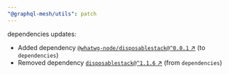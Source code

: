 ```yaml
---
"@graphql-mesh/utils": patch
---
```

dependencies updates:
  - Added dependency [`@whatwg-node/disposablestack@^0.0.1` ↗︎](https://www.npmjs.com/package/@whatwg-node/disposablestack/v/0.0.1) (to `dependencies`)
  - Removed dependency [`disposablestack@^1.1.6` ↗︎](https://www.npmjs.com/package/disposablestack/v/1.1.6) (from `dependencies`)
